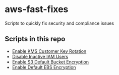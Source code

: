 # aws-fast-fixes
Scripts to quickly fix security and compliance issues


## Scripts in this repo

* [Enable KMS Customer Key Rotation](kms-key-rotation/README.md)
* [Disable Inactive IAM Users](inactive-iam-users/README.md)
* [Enable S3 Default Bucket Encryption](s3-bucket-default-encryption/README.md)
* [Enable Default EBS Encryption](ebs-encryption/README.md)